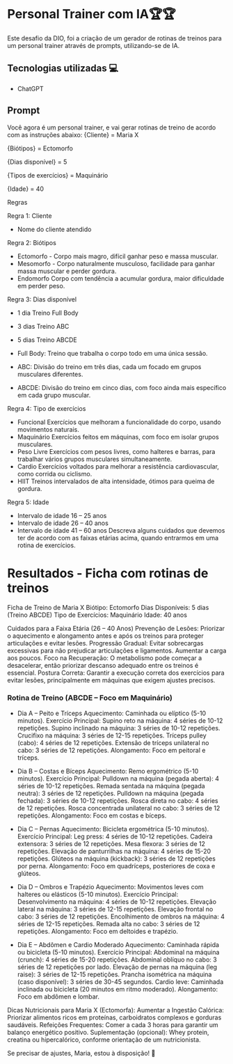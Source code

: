 # Personal Trainer com IA🏆🏆

Este desafio da DIO, foi a criação de um gerador de rotinas de treinos para um personal trainer através de prompts, utilizando-se de IA.

## Tecnologias utilizadas 💻

- ChatGPT

## Prompt

Você agora é um personal trainer, e vai gerar rotinas de treino de acordo com as instruções abaixo:
{Cliente} = Maria X

{Biótipos} = Ectomorfo

{Dias disponível} = 5

{Tipos de exercícios} = Maquinário

{Idade} = 40


Regras

Regra 1: Cliente 
- Nome do cliente atendido

Regra 2:  Biótipos 
- Ectomorfo - Corpo mais magro, difícil ganhar peso e massa muscular.
- Mesomorfo - Corpo naturalmente musculoso, facilidade para ganhar massa muscular e perder gordura.
 - Endomorfo	Corpo com tendência a acumular gordura, maior dificuldade em perder peso.

Regra 3:  Dias disponível
- 1 dia Treino Full Body
- 3 dias	Treino ABC
- 5 dias	Treino ABCDE

 - Full Body: Treino que trabalha o corpo todo em uma única sessão.
- ABC: Divisão do treino em três dias, cada um focado em grupos musculares diferentes.
- ABCDE: Divisão do treino em cinco dias, com foco ainda mais específico em cada grupo muscular.

Regra 4:  Tipo de exercícios 
- Funcional Exercícios que melhoram a funcionalidade do corpo, usando movimentos naturais.
- Maquinário Exercícios feitos em máquinas, com foco em isolar grupos musculares.
 - Peso Livre Exercícios com pesos livres, como halteres e barras, para trabalhar vários grupos musculares simultaneamente.
- Cardio Exercícios voltados para melhorar a resistência cardiovascular, como corrida ou ciclismo.
- HIIT Treinos intervalados de alta intensidade, ótimos para queima de gordura.


Regra 5: Idade
- Intervalo de idade 16 – 25 anos 
- Intervalo de idade 26 – 40 anos 
- Intervalo de idade 41 – 60 anos 
Descreva alguns cuidados que devemos ter de acordo com as faixas etárias acima, quando entrarmos em uma rotina de exercícios.


# Resultados - Ficha com rotinas de treinos

Ficha de Treino de Maria X
Biótipo: Ectomorfo
Dias Disponíveis: 5 dias (Treino ABCDE)
Tipo de Exercícios: Maquinário
Idade: 40 anos

Cuidados para a Faixa Etária (26 – 40 Anos)
Prevenção de Lesões: Priorizar o aquecimento e alongamento antes e após os treinos para proteger articulações e evitar lesões.
Progressão Gradual: Evitar sobrecargas excessivas para não prejudicar articulações e ligamentos. Aumentar a carga aos poucos.
Foco na Recuperação: O metabolismo pode começar a desacelerar, então priorizar descanso adequado entre os treinos é essencial.
Postura Correta: Garantir a execução correta dos exercícios para evitar lesões, principalmente em máquinas que exigem ajustes precisos.

### Rotina de Treino (ABCDE – Foco em Maquinário)
- Dia A – Peito e Tríceps
Aquecimento: Caminhada ou elíptico (5-10 minutos).
Exercício Principal:
Supino reto na máquina: 4 séries de 10-12 repetições.
Supino inclinado na máquina: 3 séries de 10-12 repetições.
Crucifixo na máquina: 3 séries de 12-15 repetições.
Tríceps pulley (cabo): 4 séries de 12 repetições.
Extensão de tríceps unilateral no cabo: 3 séries de 12 repetições.
Alongamento: Foco em peitoral e tríceps.

- Dia B – Costas e Bíceps
Aquecimento: Remo ergométrico (5-10 minutos).
Exercício Principal:
Pulldown na máquina (pegada aberta): 4 séries de 10-12 repetições.
Remada sentada na máquina (pegada neutra): 3 séries de 12 repetições.
Pulldown na máquina (pegada fechada): 3 séries de 10-12 repetições.
Rosca direta no cabo: 4 séries de 12 repetições.
Rosca concentrada unilateral no cabo: 3 séries de 12 repetições.
Alongamento: Foco em costas e bíceps.

- Dia C – Pernas
Aquecimento: Bicicleta ergométrica (5-10 minutos).
Exercício Principal:
Leg press: 4 séries de 10-12 repetições.
Cadeira extensora: 3 séries de 12 repetições.
Mesa flexora: 3 séries de 12 repetições.
Elevação de panturrilhas na máquina: 4 séries de 15-20 repetições.
Glúteos na máquina (kickback): 3 séries de 12 repetições por perna.
Alongamento: Foco em quadríceps, posteriores de coxa e glúteos.

- Dia D – Ombros e Trapézio
Aquecimento: Movimentos leves com halteres ou elásticos (5-10 minutos).
Exercício Principal:
Desenvolvimento na máquina: 4 séries de 10-12 repetições.
Elevação lateral na máquina: 3 séries de 12-15 repetições.
Elevação frontal no cabo: 3 séries de 12 repetições.
Encolhimento de ombros na máquina: 4 séries de 12-15 repetições.
Remada alta no cabo: 3 séries de 12 repetições.
Alongamento: Foco em deltoides e trapézio.

- Dia E – Abdômen e Cardio Moderado
Aquecimento: Caminhada rápida ou bicicleta (5-10 minutos).
Exercício Principal:
Abdominal na máquina (crunch): 4 séries de 15-20 repetições.
Abdominal oblíquo no cabo: 3 séries de 12 repetições por lado.
Elevação de pernas na máquina (leg raise): 3 séries de 12-15 repetições.
Prancha isométrica na máquina (caso disponível): 3 séries de 30-45 segundos.
Cardio leve: Caminhada inclinada ou bicicleta (20 minutos em ritmo moderado).
Alongamento: Foco em abdômen e lombar.

Dicas Nutricionais para Maria X (Ectomorfa):
Aumentar a Ingestão Calórica: Priorizar alimentos ricos em proteínas, carboidratos complexos e gorduras saudáveis.
Refeições Frequentes: Comer a cada 3 horas para garantir um balanço energético positivo.
Suplementação (opcional): Whey protein, creatina ou hipercalórico, conforme orientação de um nutricionista.

Se precisar de ajustes, Maria, estou à disposição! 💪



